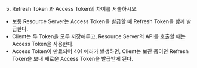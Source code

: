 5. Refresh Token 과 Access Token의 차이를 서술하시오.  

- 보통 Resource Server는 Access Token을 발급할 때 Refresh Token을 함께 발급한다.
- Client는 두 Token을 모두 저장해두고, Resource Server의 API를 호출할 때는 Access Token을 사용한다.
- Access Token이 만료되어 401 에러가 발생하면, Client는 보관 중이던 Refresh Token을 보내 새로운 Access Token을 발급받게 된다.
